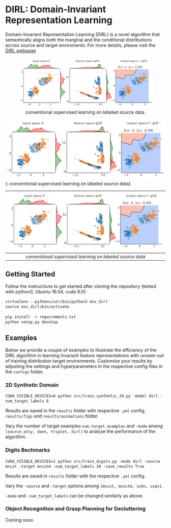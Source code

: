 # DIRL: Domain-Invariant Representation Learning

Domain-Invariant Representation Learning (DIRL) is a novel algorithm that semantically aligns both the marginal and the conditional distributions across source and target enviroments. For more details, please visit the [DIRL webpage](https://www.sites.google.com/view/dirl)


<figure align="center">
  <img src="docs/source_only.gif" alt="Source Only"/>
  <figcaption>conventional supervised learning on labeled source data.</figcaption>
</figure>

![source_only](./docs/source_only.gif)
{:.conventional supervised learning on labeled source data}


| ![source_only](./docs/source_only.gif) | 
|:--:| 
|*conventional supervised learning on labeled source data*|


## Getting Started
Follow the instructions to get started after cloning the repository (tested with python3, Ubuntu 16.04, cuda 9.0):

```
virtualenv --python=/usr/bin/python3 env_dirl
source env_dirl/bin/activate

pip install -r requirements.txt
python setup.py develop
```

## Examples

Below we provide a couple of examples to illustrate the efficiency of the DIRL algorithm in learning invariant feature representations with unseen out of training distribution target environments. Customize your results by adjusting the settings and hyperparameters in the respective config files in the `configs` folder.
 
### 2D Synthetic Domain

```
CUDA_VISIBLE_DEVICES=0 python src/train_synthetic_2d.py -model dirl -num_target_labels 8 
```

Results are saved in the `results` folder with respective `.yml` config, `results/figs` and `results/animations` folder.

Vary the number of target examples `num_target_examples` and `-mode` among `[source_only, dann, triplet, dirl]`  to analyse  the performance of the algorithm.

### Digits Bechmarks 

```
CUDA_VISIBLE_DEVICES=1 python src/train_digits.py -mode dirl -source mnist -target mnistm -num_target_labels 10 -save_results True
```
Results are saved in `results` folder with the respective `.yml` config.

Vary the `-source` and `-target` options among `[mnist, mnistm, svhn, usps]`. 

`-mode` and `-num_target_labels` can be changed similarly as above.

### Object Recognition and Grasp Planning for Decluttering

Coming soon
